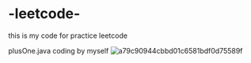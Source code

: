 # -leetcode-
this is my code for practice leetcode 


plusOne.java
coding by myself
![a79c90944cbbd01c6581bdf0d75589f](https://user-images.githubusercontent.com/74608709/160610853-aa7646b4-deb0-46d8-a5f1-3c70abd9a8c4.png)
